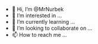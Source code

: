 - 👋 Hi, I’m @MrNurbek
- 👀 I’m interested in ...
- 🌱 I’m currently learning ...
- 💞️ I’m looking to collaborate on ...
- 📫 How to reach me ...

<!---
MrNurbek/MrNurbek is a ✨ special ✨ repository because its `README.md` (this file) appears on your GitHub profile.
You can click the Preview link to take a look at your changes.
--->
